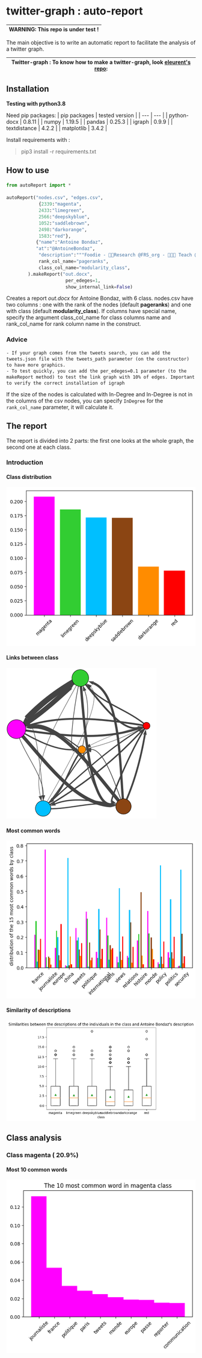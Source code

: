 # twitter-graph : auto-report

| WARNING: This repo is under test ! |
| --- |

The main objective is to write an automatic report to facilitate the analysis of a twitter graph.

| Twitter-graph : To know how to make a twitter-graph, look [eleurent's repo](https://github.com/eleurent/twitter-graph): |
| --- |

## Installation

**Testing with python3.8**

Need pip packages:
| pip packages | tested version |
| --- | --- |
| python-docx | 0.8.11 |
| numpy | 1.19.5 |
| pandas | 0.25.3 |
| igraph | 0.9.9 |
| textdistance | 4.2.2 |
| matplotlib | 3.4.2 |

Install requirements with  :
> pip3 install -r requirements.txt

## How to use

```python
from autoReport import *

autoReport("nodes.csv", "edges.csv", 
            {2339:"magenta", 
            2433:"limegreen",
            2566:"deepskyblue",
            1052:"saddlebrown",
            2498:"darkorange",
            1583:"red"}, 
           {"name":"Antoine Bondaz", 
           "at":"@AntoineBondaz",
            "description":"""Foodie - 🕵🏼‍Research @FRS_org - 👨🏼‍🏫 Teach @SciencesPo - 🇨🇳🇹🇼🇰🇷🇰🇵's foreign & security policies - Ph.D."""},
            rank_col_name="pageranks",
            class_col_name="modularity_class",
        ).makeReport("out.docx",
                      per_edeges=1,
                      show_internal_link=False)

```

Creates a report _out.docx_ for Antoine Bondaz, with 6 class. nodes.csv have two columns : one with the rank of the nodes (default **pageranks**) and one with class (default **modularity_class**). If columns have special name, specify the argument class_col_name for class columns name and rank_col_name for rank column name in the construct.

### Advice
    - If your graph comes from the tweets search, you can add the tweets.json file with the tweets_path parameter (on the constructor) to have more graphics.
    - To test quickly, you can add the per_edeges=0.1 parameter (to the makeReport method) to test the link graph with 10% of edges. Important to verify the correct installation of igraph

If the size of the nodes is calculated with In-Degree and In-Degree is not in the columns of the csv nodes, you can specify `InDegree` for the `rank_col_name` parameter, it will calculate it.

## The report

The report is divided into 2 parts: the first one looks at the whole graph, the second one at each class.

### Introduction

#### Class distribution

![Class distribution](example/class_distribution_@AntoineBondaz.png)

#### Links between class

![Links between class](example/links_between_class_@AntoineBondaz.png)

#### Most common words

![Most common words](example/most_common_words_tot_@AntoineBondaz.png)

#### Similarity of descriptions

![Similarity of descriptions](example/similarity_descriptions_@AntoineBondaz.png)

## Class analysis

### Class magenta ( 20.9%)

#### Most 10 common words

![Class magenta Most 10 common words](example/most_common_words_magenta_@AntoineBondaz.png)